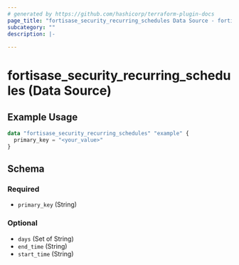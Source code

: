 ```yaml
---
# generated by https://github.com/hashicorp/terraform-plugin-docs
page_title: "fortisase_security_recurring_schedules Data Source - fortisase"
subcategory: ""
description: |-
  
---
```


# fortisase_security_recurring_schedules (Data Source)



## Example Usage

```terraform
data "fortisase_security_recurring_schedules" "example" {
  primary_key = "<your_value>"
}
```

<!-- schema generated by tfplugindocs -->
## Schema

### Required

- `primary_key` (String)

### Optional

- `days` (Set of String)
- `end_time` (String)
- `start_time` (String)
